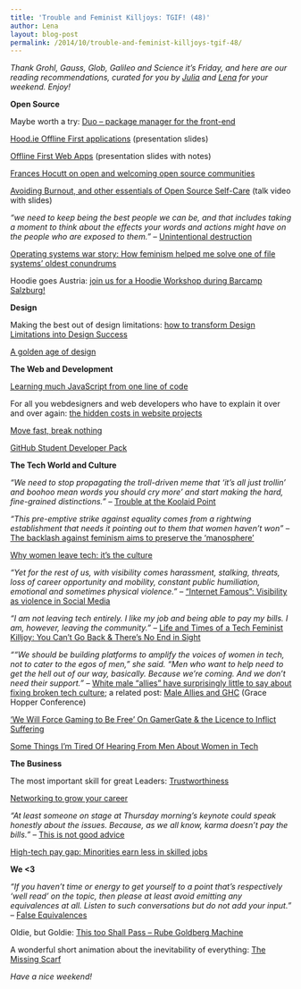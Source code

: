 ```yaml
---
title: 'Trouble and Feminist Killjoys: TGIF! (48)'
author: Lena
layout: blog-post
permalink: /2014/10/trouble-and-feminist-killjoys-tgif-48/
---
```

<p>
  <em>Thank Grohl, Gauss, Glob, Galileo and Science it’s Friday, and here are our reading recommendations, curated for you by <a href="http://twitter.com/juschm">Julia</a> and <a href="http://twitter.com/lrnrd">Lena</a> for your weekend. Enjoy!</em>
</p>

**Open Source**

<p>
  Maybe worth a try: <a href="http://duojs.org/">Duo &#8211; package manager for the front-end</a>
</p>

<p>
  <a href="http://stwissel.github.io/hoodiepreso/#/">Hood.ie Offline First applications</a> (presentation slides)
</p>

<p>
  <a href="https://speakerdeck.com/espylaub/offline-first-web-apps-fronteers-2014">Offline First Web Apps</a> (presentation slides with notes)
</p>

<p class="entry-title">
  <a href="http://geekfeminism.org/2014/10/01/opw-and-growstuff-frances-hocutt-on-open-and-welcoming-open-source-communities/">Frances Hocutt on open and welcoming open source communities</a>
</p>

<p class="entry-title">
  <a href="http://vimeo.com/106232256">Avoiding Burnout, and other essentials of Open Source Self-Care</a> (talk video with slides)
</p>

<p class="entry-title">
  <em>&#8220;we need to keep being the best people we can be, and that includes taking a moment to think about the effects your words and actions might have on the people who are exposed to them.&#8221; – </em><a href="http://helenhousandi.com/2014/09/unintentional-destruction/">Unintentional destruction</a>
</p>

<p class="entry-title">
  <a href="http://blog.valerieaurora.org/2014/10/03/operating-systems-war-story-how-feminism-helped-me-solve-one-of-file-systems-oldest-conundrums/" rel="bookmark">Operating systems war story: How feminism helped me solve one of file systems’ oldest conundrums</a>
</p>

<p class="entry-title">
  Hoodie goes Austria: <a href="http://blog.hood.ie/2014/10/hoodie-goes-austria-join-us-for-a-hoodie-workshop-during-barcamp-salzburg/">join us for a Hoodie Workshop during Barcamp Salzburg!</a>
</p>

**Design**

<p>
  Making the best out of design limitations: <a href="http://www.webdesignerdepot.com/2014/09/how-to-transform-design-limitations-into-design-success/">how to transform Design Limitations into Design Success</a>
</p>

<p>
  <a href="http://tmagazine.blogs.nytimes.com/2014/09/22/design-golden-age/">A golden age of design</a>
</p>

**The Web and Development**

<p>
  <a href="http://arqex.com/939/learning-much-javascript-one-line-code">Learning much JavaScript from one line of code</a>
</p>

<p>
  For all you webdesigners and web developers who have to explain it over and over again: <a href="http://zoerooney.com/blog/business/top-hidden-costs-website-projects/">the hidden costs in website projects</a>
</p>

<p>
  <a href="http://zachholman.com/talk/move-fast-break-nothing/">Move fast, break nothing</a>
</p>

<p>
  <a href="https://education.github.com/pack">GitHub Student Developer Pack</a>
</p>

**The Tech World and Culture**

<p>
  <em>&#8220;We need to stop propagating the troll-driven meme that &#8216;<em>it’s all just trollin’ and boohoo mean words you should cry more&#8217; </em>and start making the hard, fine-grained distinctions.&#8221; – </em><a href="http://seriouspony.com/trouble-at-the-koolaid-point">Trouble at the Koolaid Point</a>
</p>

<p>
  <em>&#8220;This pre-emptive strike against equality comes from a rightwing establishment that needs it pointing out to them that women haven&#8217;t won&#8221; – </em><a href="http://www.theguardian.com/commentisfree/2013/jul/31/backlash-against-feminism-manosphere-women">The backlash against feminism aims to preserve the &#8216;manosphere&#8217;</a>
</p>

<p>
  <a href="http://fortune.com/2014/10/02/women-leave-tech-culture/">Why women leave tech: it&#8217;s the culture</a>
</p>

<p>
  <em>&#8220;Yet for the rest of us, with visibility comes harassment, stalking, threats, loss of career opportunity and mobility, constant public humiliation, emotional and sometimes physical violence.&#8221; – </em><a href="http://modelviewculture.com/pieces/internet-famous-visibility-as-violence-on-social-media">&#8220;Internet Famous&#8221;: Visibility as violence in Social Media</a>
</p>

<p>
  <em>&#8220;I am not leaving tech entirely. I like my job and being able to pay my bills. I am, however, leaving the community.&#8221; – </em><a href="http://juliepagano.com/blog/2014/10/10/life-and-times-of-a-tech-feminist-killjoy-you-cant-go-back-theres-no-end-in-sight/">Life and Times of a Tech Feminist Killjoy: You Can’t Go Back & There’s No End in Sight</a>
</p>

<p>
  <em>&#8220;<span class="ng-scope">“We should be building platforms to amplify the voices of women in tech, not to cater to the egos of men,” she said. “Men who want to help need to get the hell out of our way, basically. Because we&#8217;re coming. And we don&#8217;t need their support.”</span> – </em><a href="http://readwrite.com/2014/10/09/technology-sexism-male-allies-grace-hopper-celebration">White male &#8220;allies&#8221; have surprisingly little to say about fixing broken tech culture</a>; a related post: <a href="http://www.catehuston.com/blog/2014/10/01/male-allies-and-ghc/">Male Allies and GHC</a> (Grace Hopper Conference)
</p>

<div id="slidingMenuDesc" class="slidingMenuDesc">
  <div>
    <a href="http://www.firstpersonscholar.com/we-will-force-gaming-to-be-free/">‘We Will Force Gaming to Be Free’ On GamerGate & the Licence to Inflict Suffering</a>
  </div>

  <div>
    <p class="entry-title">
      <a href="http://www.catehuston.com/blog/2014/07/09/some-things-im-tired-of-hearing-from-men-about-women-in-tech/">Some Things I’m Tired Of Hearing From Men About Women in Tech</a>
    </p>
  </div>
</div>

**The Business**

<p>
  The most important skill for great Leaders: <a href="http://99u.com/articles/32883/the-most-important-skill-for-great-leaders-trustworthiness">Trustworthiness</a>
</p>

<p>
  <a href="http://shopthebbar.com/blog/networking-to-grow-your-career/">Networking to grow your career</a>
</p>

<p>
  <em>&#8220;<span class="ng-scope">At least someone on stage at Thursday morning&#8217;s keynote could speak honestly about the issues. Because, as we all know, karma doesn&#8217;t pay the bills.</span>&#8221; – </em><a href="http://readwrite.com/2014/10/09/nadella-women-dont-ask-for-raise">This is not good advice</a>
</p>

<p class="asset-headline">
  <a href="http://www.usatoday.com/story/tech/2014/10/09/high-tech-pay-gap-hispanics-asians-african-americans/16606121/?utm_content=buffer65285&utm_medium=social&utm_source=twitter.com&utm_campaign=buffer">High-tech pay gap: Minorities earn less in skilled jobs</a>
</p>

**We <3**

<p>
  <em>&#8220;If you haven&#8217;t time or energy to get yourself to a point that&#8217;s respectively &#8216;well read&#8217; on the topic, then please at least avoid emitting any equivalences at all. Listen to such conversations but do not add your input.&#8221; – </em><a href="http://graydon2.dreamwidth.org/192881.html">False Equivalences</a>
</p>

<p>
  Oldie, but Goldie: <a href="https://www.youtube.com/watch?v=qybUFnY7Y8w#t=104">This too Shall Pass – Rube Goldberg Machine</a>
</p>

<p>
  A wonderful short animation about the inevitability of everything: <a href="http://vimeo.com/107395294">The Missing Scarf</a>
</p>
<p>
  <em>Have a nice weekend!</em>
</p>
